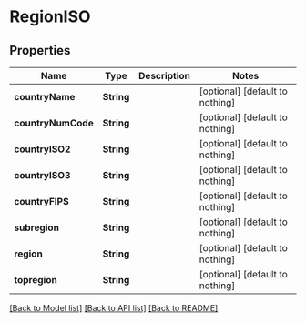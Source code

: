 # RegionISO


## Properties
Name | Type | Description | Notes
------------ | ------------- | ------------- | -------------
**countryName** | **String** |  | [optional] [default to nothing]
**countryNumCode** | **String** |  | [optional] [default to nothing]
**countryISO2** | **String** |  | [optional] [default to nothing]
**countryISO3** | **String** |  | [optional] [default to nothing]
**countryFIPS** | **String** |  | [optional] [default to nothing]
**subregion** | **String** |  | [optional] [default to nothing]
**region** | **String** |  | [optional] [default to nothing]
**topregion** | **String** |  | [optional] [default to nothing]


[[Back to Model list]](../README.md#models) [[Back to API list]](../README.md#api-endpoints) [[Back to README]](../README.md)


